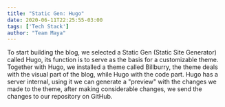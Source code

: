 ```yaml
---
title: "Static Gen: Hugo"
date: 2020-06-11T22:25:55-03:00
tags: ['Tech Stack']
author: "Team Maya"
---
```


To start building the blog, we selected a Static Gen (Static Site Generator) called Hugo, its function is to serve as the basis for a customizable theme.
Together with Hugo, we installed a theme called Billburry, the theme deals with the visual part of the blog, while Hugo with the code part. Hugo has a server
internal, using it we can generate a "preview" with the changes we made to the theme, after making considerable changes, we send the changes to our
repository on GitHub.